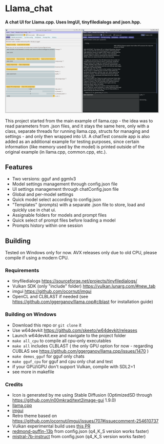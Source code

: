 # Llama_chat
**A chat UI for Llama.cpp. Uses ImgUI, tinyfiledialogs and json.hpp.**

![image](https://github.com/MaggotHATE/Llama_chat/blob/main/pics/Llama_chat.PNG)

This project started from the main example of llama.cpp - the idea was to read parameters from .json files, and it stays the same here, only with a class, separate threads for running llama.cpp, structs for managing and settings - and only then wrapped into UI. A chatTest console app is also added as an additional example for testing purposes, since certain information (like memory used by the model) is printed outside of the original example (in llama.cpp, common.cpp, etc.).

## Features

* Two versions: gguf and ggmlv3
* Model settings management through config.json file
* UI settings management through chatConfig.json file
* Global and per-model settings
* Quick model select according to config.json
* "Templates" (prompts) with a separate .json file to store, load and quickly use in chat ui.
* Assignable folders for models and prompt files
* Quick select of prompt files before loading a model
* Prompts history within one session

## Building

Tested on Windows only for now. AVX releases only due to old CPU, please compile if using a modern CPU.

### Requirements

* tinyfiledialogs https://sourceforge.net/projects/tinyfiledialogs/
* Vulkan SDK (only "include" folder) https://vulkan.lunarg.com/#new_tab
* imgui https://github.com/ocornut/imgui
* OpenCL and CLBLAST if needed (see https://github.com/ggerganov/llama.cpp#clblast for installation guide)

### Building on Windows

* Download this repo or `git clone` it
* Use w64devkit https://github.com/skeeto/w64devkit/releases
* Launch w64devkit.exe and navigate to the project folder
* `make all_cpu` to compile all cpu-only executables
* `make all` includes CLBLAST ( the only GPU option for now - regarding CUBLAS see https://github.com/ggerganov/llama.cpp/issues/1470 )
* `make demos_gguf` for gguf only chats
* `make gguf_cpu` for gguf and cpu only chat and test
* if your GPU/iGPU don't support Vulkan, compile with SDL2=1
* see more in makefile

### Credits

* Icon is generated by me using Stable Diffusion (OptimizedSD through https://github.com/n00mkrad/text2image-gui 1.9.0)
* [llama.cpp](https://github.com/ggerganov/llama.cpp)
* [imgui](https://github.com/ocornut/imgui)
* Retro theme based on https://github.com/ocornut/imgui/issues/707#issuecomment-254610737
* Vulkan experimental build uses [this PR](https://github.com/ggerganov/llama.cpp/pull/2059)
* [redmond-puffin-13b](https://huggingface.co/TheBloke/Redmond-Puffin-13B-GGUF) from config.json (q4_K_S version works faster)
* [mistral-7b-instruct](https://huggingface.co/TheBloke/Mistral-7B-Instruct-v0.1-GGUF) from config.json (q4_K_S version works faster)
